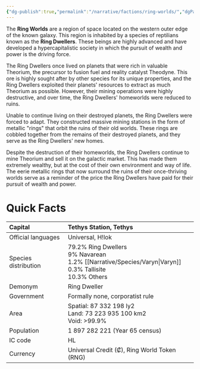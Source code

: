 ```yaml
---
{"dg-publish":true,"permalink":"/narrative/factions/ring-worlds/","dgPassFrontmatter":true}
---
```


The **Ring Worlds** are a region of space located on the western outer edge of the known galaxy. This region is inhabited by a species of reptilians known as the **Ring Dwellers**. These beings are highly advanced and have developed a hypercapitalistic society in which the pursuit of wealth and power is the driving force.

The Ring Dwellers once lived on planets that were rich in valuable Theorium, the precursor to fusion fuel and reality catalyst Theodyne. This ore is highly sought after by other species for its unique properties, and the Ring Dwellers exploited their planets' resources to extract as much Theorium as possible. However, their mining operations were highly destructive, and over time, the Ring Dwellers' homeworlds were reduced to ruins.

Unable to continue living on their destroyed planets, the Ring Dwellers were forced to adapt. They constructed massive mining stations in the form of metallic "rings" that orbit the ruins of their old worlds. These rings are cobbled together from the remains of their destroyed planets, and they serve as the Ring Dwellers' new homes.

Despite the destruction of their homeworlds, the Ring Dwellers continue to mine Theorium and sell it on the galactic market. This has made them extremely wealthy, but at the cost of their own environment and way of life. The eerie metallic rings that now surround the ruins of their once-thriving worlds serve as a reminder of the price the Ring Dwellers have paid for their pursuit of wealth and power.

# Quick Facts

| Capital<br>          | Tethys Station, Tethys                                                                                         |
|:---------------------|:---------------------------------------------------------------------------------------------------------------|
| Official languages   | Universal, H!lok                                                                                               |
| Species distribution | 79.2% Ring Dwellers<div>9% Navarean</div><div>1.2% [[Narrative/Species/Varyn\|Varyn]]</div><div>0.3% Tallisite</div><div>10.3% Others</div> |
| Demonym              | Ring Dweller                                                                                                   |
| Government           | Formally none, corporatist rule                                                                                |
| Area                 | Spatial: 87 332 198 ly2&nbsp;<div>Land: 73 223 935 100 km2</div><div>Void: &gt;99.9%</div>                     |
| Population           |                                                                                 1 897 282 221 (Year 65 census) |
| IC code              | HL                                                                                                             |
| Currency             | Universal Credit (₡), Ring World Token (RNG)                                                                   |  